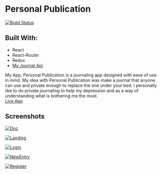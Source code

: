# Personal Publication

[![Build Status](https://travis-ci.org/KKJZ/Journal_React.svg?branch=master)](https://travis-ci.org/KKJZ/Journal_React)

<h2>Built With:</h2>
<ul>
  <li>React</li>
  <li>React-Router</li>
  <li>Redux</li>
  <li><a href="https://github.com/KKJZ/Journal_Backend">My Journal Api </a></li>
</ul>
My App, Personal Publication is a journaling app designed with ease of use in mind.
My idea with Personal Publication was make a journal that anyone can use and private enough to replace the one under your bed.
I personally like to do private journaling to help my depression and as a way of understanding what is bothering me the most.

<br/>
 <a href="https://personalpublication.herokuapp.com/">Live App</a>

## Screenshots

<a href="https://ibb.co/iEH4A0"><img src="https://preview.ibb.co/dywaHf/Doc.jpg" alt="Doc" border="0"></a>


<a href="https://ibb.co/nDicV0"><img src="https://preview.ibb.co/buht3L/Landing.jpg" alt="Landing" border="0"></a>


<a href="https://ibb.co/kBZ6OL"><img src="https://preview.ibb.co/dskD3L/Login.jpg" alt="Login" border="0"></a>


<a href="https://ibb.co/fwzvHf"><img src="https://preview.ibb.co/dGfPA0/NewEntry.jpg" alt="NewEntry" border="0"></a>


<a href="https://ibb.co/nfOpcf"><img src="https://preview.ibb.co/hvtBq0/Register.jpg" alt="Register" border="0"></a>
